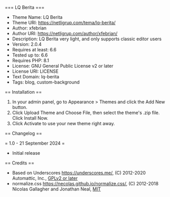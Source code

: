 === LQ Berita ===

* Theme Name: LQ Berita
* Theme URI: https://netligrup.com/tema/lq-berita/
* Author: xfebrian
* Author URI: https://netligrup.com/author/xfebrian/
* Description: LQ Berita very light, and only supports classic editor users
* Version: 2.0.4
* Requires at least: 6.6
* Tested up to: 6.6
* Requires PHP: 8.1
* License: GNU General Public License v2 or later
* License URI: LICENSE
* Text Domain: lq-berita
* Tags: blog, custom-background

== Installation ==

1. In your admin panel, go to Appearance > Themes and click the Add New button.
2. Click Upload Theme and Choose File, then select the theme's .zip file. Click Install Now.
3. Click Activate to use your new theme right away.

== Changelog ==

= 1.0 - 21 September 2024 =
* Initial release

== Credits ==

* Based on Underscores https://underscores.me/, (C) 2012-2020 Automattic, Inc., [GPLv2 or later](https://www.gnu.org/licenses/gpl-2.0.html)
* normalize.css https://necolas.github.io/normalize.css/, (C) 2012-2018 Nicolas Gallagher and Jonathan Neal, [MIT](https://opensource.org/licenses/MIT)
